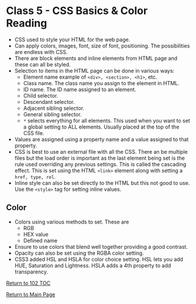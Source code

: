 # Class 5 - CSS Basics & Color Reading

- CSS used to style your HTML for the web page.
- Can apply colors, images, font, size of font, positioning. The possibilities are endless with CSS.
- There are block elements and inline elements from HTML page and these can all be styled.
- Selection to items in the HTML page can be done in various ways:
  - Element name example of `<div>, <section>, <h1>`, etc.
  - Class name. The class name you assign to the element in HTML.
  - ID name. The ID name assigned to an element.
  - Child selector.
  - Descendant selector.
  - Adjacent sibling selector.
  - General sibling selector.
  - `*` selects everything for all elements. This used when you want to set a global setting to ALL elements. Usually placed at the top of the CSS file.
- Values are assigned using a property name and a value assigned to that property.
- CSS is best to use an external file with all the CSS. There an be multiple files but the load order is important as the last element being set is the rule used overriding any previous settings. This is called the cascading effect. This is set using the HTML `<link>` element along with setting a `href, type, rel`.
- Inline style can also be set directly to the HTML but this not good to use. Use the `<style>` tag for setting inline values.

## Color

- Colors using various methods to set. These are
  - RGB
  - HEX value
  - Defined name
- Ensure to use colors that blend well together providing a good contrast.
- Opacity can also be set using the RGBA color setting.
- CSS3 added HSL and HSLA for color choice setting. HSL lets you add HUE, Saturation and Lightness. HSLA adds a 4th property to add transparency.

[Return to 102 TOC](102TOC.md)

[Return to Main Page](../README.md)